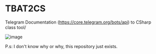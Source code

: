# TBAT2CS

Telegram Documentation (https://core.telegram.org/bots/api) to CSharp class tool/
 
![image](https://github.com/user-attachments/assets/29d4483f-686f-4b25-94c2-ad4ff7fac350)

P.s:
I don't know why or why, this repository just exists.
